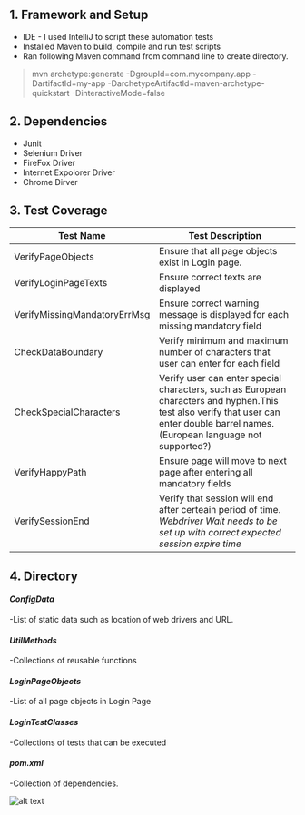 ## 1. Framework and Setup
* IDE - I used IntelliJ to script these automation tests
* Installed Maven to build, compile and run test scripts
* Ran following Maven command from command line to create directory.

>mvn archetype:generate -DgroupId=com.mycompany.app -DartifactId=my-app -DarchetypeArtifactId=maven-archetype-quickstart -DinteractiveMode=false

## 2. Dependencies

* Junit
* Selenium Driver
* FireFox Driver
* Internet Expolorer Driver
* Chrome Dirver

## 3. Test Coverage

| Test Name  | Test Description |
| ------------- | ------------- |
| VerifyPageObjects  | Ensure that all page objects exist in Login page.  |
| VerifyLoginPageTexts  | Ensure correct texts are displayed  |
| VerifyMissingMandatoryErrMsg | Ensure correct warning message is displayed for each missing mandatory field |
| CheckDataBoundary | Verify minimum and maximum number of characters that user can enter for each field |
| CheckSpecialCharacters | Verify user can enter special characters, such as European characters and hyphen.This test also verify that user can enter double  barrel names. (European language not supported?)|
| VerifyHappyPath | Ensure page will move to next page after entering all mandatory fields |
| VerifySessionEnd | Verify that session will end after certeain period of time.   *Webdriver Wait needs to be set up with correct expected session expire time* |


## 4. Directory
#### _ConfigData_

-List of static data such as location of web drivers and URL.

#### _UtilMethods_

-Collections of reusable functions

#### _LoginPageObjects_

-List of all page objects in Login Page

#### _LoginTestClasses_

-Collections of tests that can be executed

#### _pom.xml_

-Collection of dependencies.

![alt text](https://cloud.githubusercontent.com/assets/25242489/22154969/969c257e-df25-11e6-83fd-f799d7944147.png)

